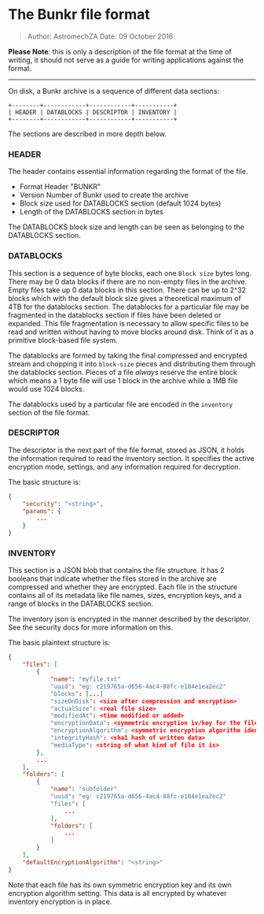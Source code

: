 # The Bunkr file format

> Author: AstromechZA
> Date: 09 October 2016

**Please Note**: this is only a description of the file format at the time of writing, it should not serve as a guide
for writing applications against the format.

---

On disk, a Bunkr archive is a sequence of different data sections:

```
+--------+------------+------------+-----------+
| HEADER | DATABLOCKS | DESCRIPTOR | INVENTORY |
+--------+------------+------------+-----------+
```

The sections are described in more depth below.

### HEADER

The header contains essential information regarding the format of the file.

- Format Header "BUNKR"
- Version Number of Bunkr used to create the archive
- Block size used for DATABLOCKS section (default 1024 bytes)
- Length of the DATABLOCKS section in bytes

The DATABLOCKS block size and length can be seen as belonging to the DATABLOCKS section.

### DATABLOCKS

This section is a sequence of byte blocks, each one `Block size` bytes long. There may be 0 data blocks if there are no
non-empty files in the archive. Empty files take up 0 data blocks in this section. There can be up to 2^32 blocks
which with the default block size gives a theoretical maximum of 4TB for the datablocks section. The datablocks for a
particular file may be fragmented in the datablocks section if files have been deleted or expanded. This file
fragmentation is necessary to allow specific files to be read and written without having to move blocks around disk.
Think of it as a primitive block-based file system.

The datablocks are formed by taking the final compressed and encrypted stream and chopping it into `block-size` pieces
and distributing them through the datablocks section. Pieces of a file *always* reserve the entire block which means a
1 byte file will use 1 block in the archive while a 1MB file would use 1024 blocks.

The datablocks used by a particular file are encoded in the `inventory` section of the file format.

### DESCRIPTOR

The descriptor is the next part of the file format, stored as JSON, it holds the information required to read the
inventory section. It specifies the active encryption mode, settings, and any information required for decryption.

The basic structure is:

```json
{
    "security": "<string>",
    "params": {
        ...
    }
}
```

### INVENTORY

This section is a JSON blob that contains the file structure. It has 2 booleans that indicate whether the files
stored in the archive are compressed and whether they are encrypted. Each file in the structure contains all of its
metadata like file names, sizes, encryption keys, and a range of blocks in the DATABLOCKS section.

The inventory json is encrypted in the manner described by the descriptor. See the security docs for more information
on this.

The basic plaintext structure is:

```json
{
    "files": [
        {
            "name": "myfile.txt"
            "uuid": "eg: c219765a-d656-4ac4-88fc-e184e1ea2ec2"
            "blocks": [...]
            "sizeOnDisk": <size after compression and encryption>
            "actualSize": <real file size>
            "modifiedAt": <time modified or added>
            "encryptionData": <symmetric encryption iv/key for the file>
            "encryptionAlgorithm": <symmetric encryption algorithm identifier>
            "integrityHash": <sha1 hash of written data>
            "mediaType": <string of what kind of file it is>
        },
        ...
    ],
    "folders": [
        {
            "name": "subfolder"
            "uuid": "eg: c219765a-d656-4ac4-88fc-e184e1ea2ec2"
            "files": [
                ...
            ],
            "folders": [
                ...
            ]
        }
    ],
    "defaultEncryptionAlgorithm": "<string>"
}
```

Note that each file has its own symmetric encryption key and its own encryption algorithm setting.
This data is all encrypted by whatever inventory encryption is in place.
